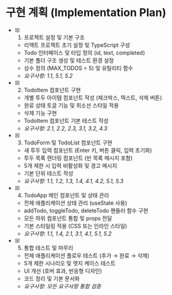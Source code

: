 # 구현 계획 (Implementation Plan)

- [x] 1. 프로젝트 설정 및 기본 구조

  - 리액트 프로젝트 초기 설정 및 TypeScript 구성
  - Todo 인터페이스 및 타입 정의 (id, text, completed)
  - 기본 폴더 구조 생성 및 테스트 환경 설정
  - 상수 정의 (MAX_TODOS = 5) 및 유틸리티 함수
  - _요구사항: 1.1, 5.1, 5.2_

- [x] 2. TodoItem 컴포넌트 구현

  - 개별 투두 아이템 컴포넌트 작성 (체크박스, 텍스트, 삭제 버튼)
  - 완료 상태 토글 기능 및 취소선 스타일 적용
  - 삭제 기능 구현
  - TodoItem 컴포넌트 기본 테스트 작성
  - _요구사항: 2.1, 2.2, 2.3, 3.1, 3.2, 4.3_

- [x] 3. TodoForm 및 TodoList 컴포넌트 구현

  - 새 투두 입력 컴포넌트 (Enter 키, 버튼 클릭, 입력 초기화)
  - 투두 목록 렌더링 컴포넌트 (빈 목록 메시지 포함)
  - 5개 제한 시 입력 비활성화 및 경고 메시지
  - 기본 단위 테스트 작성
  - _요구사항: 1.1, 1.2, 1.3, 1.4, 4.1, 4.2, 5.1, 5.3_

- [x] 4. TodoApp 메인 컴포넌트 및 상태 관리

  - 전체 애플리케이션 상태 관리 (useState 사용)
  - addTodo, toggleTodo, deleteTodo 핸들러 함수 구현
  - 모든 하위 컴포넌트 통합 및 props 전달
  - 기본 스타일링 적용 (CSS 또는 인라인 스타일)
  - _요구사항: 1.1, 1.4, 2.1, 3.1, 4.1, 5.1, 5.2_

- [x] 5. 통합 테스트 및 마무리
  - 전체 애플리케이션 플로우 테스트 (추가 → 완료 → 삭제)
  - 5개 제한 시나리오 및 엣지 케이스 테스트
  - UI 개선 (호버 효과, 반응형 디자인)
  - 코드 정리 및 기본 문서화
  - _요구사항: 모든 요구사항 통합 검증_
